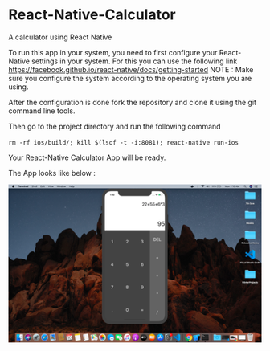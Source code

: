 # React-Native-Calculator
A calculator using React Native

To run this app in your system, you need to first configure your React-Native settings in your system. For this you can use the following link https://facebook.github.io/react-native/docs/getting-started
NOTE : Make sure you configure the system according to the operating system you are using.

After the configuration is done fork the repository and clone it using the git command line tools.

Then go to the project directory and run the following command

`rm -rf ios/build/; kill $(lsof -t -i:8081); react-native run-ios`

Your React-Native Calculator App will be ready.

The App looks like below :

![Calculator App](https://github.com/rak-shit/React-Native-Calculator/blob/master/Screenshot%202019-12-30%20at%201.10.14%20AM.png)
